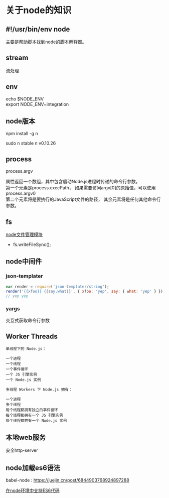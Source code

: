 # 关于node的知识

## \#!/usr/bin/env node

主要是帮助脚本找到node的脚本解释器。

## stream

流处理

## env

echo $NODE_ENV  
export NODE_ENV=integration

## node版本

<!-- 升级npm -->
npm install -g n
<!-- 升级稳定版本 -->
sudo n stable
n v0.10.26

## process

 process.argv

属性返回一个数组，其中包含启动Node.js进程时传递的命令行参数。  
第一个元素是process.execPath， 如果需要访问argv[0]的原始值，可以使用process.argv0  
第二个元素将是要执行的JavaScript文件的路径， 其余元素将是任何其他命令行参数。

## fs

[node文件管理模块](https://juejin.cn/post/6844903778177515534)

- fs.writeFileSync();

## node中间件

### json-templater

```js
var render = require('json-templater/string');
render('{{xfoo}} {{say.what}}', { xfoo: 'yep', say: { what: 'yep' } });
// yep yep
```

### yargs

交互式获取命令行参数

## Worker Threads

```
单线程下的 Node.js：

一个进程
一个线程
一个事件循环
一个 JS 引擎实例
一个 Node.js 实例

多线程 Workers 下 Node.js 拥有：

一个进程
多个线程
每个线程都拥有独立的事件循环
每个线程都拥有一个 JS 引擎实例
每个线程都拥有一个 Node.js 实例
```

## 本地web服务

安全http-server

## node加载es6语法

babel-node : <https://juejin.cn/post/6844903768924897288>

[在node环境中支持ES6代码](https://juejin.cn/post/6844904017764548622)
